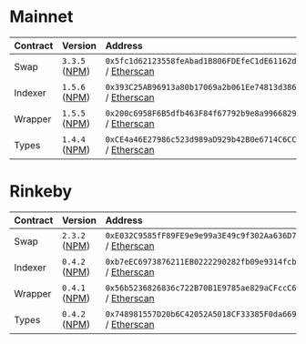 # Mainnet

| Contract | Version                                                                 | Address                                                                                                                             | Date              | Commit                                                                                                 |
| :------- | :---------------------------------------------------------------------- | :---------------------------------------------------------------------------------------------------------------------------------- | :---------------- | :----------------------------------------------------------------------------------------------------- |
| Swap     | `3.3.5` ([NPM](https://www.npmjs.com/package/@airswap/swap/v/3.3.5))    | `0x5fc1d62123558feAbad1B806FDEfeC1dE61162dE` / [Etherscan](https://etherscan.io/address/0x5fc1d62123558feAbad1B806FDEfeC1dE61162dE) | November 26, 2019 | [GitHub](https://github.com/airswap/airswap-protocols/commit/6ae3e6f900f791562d4f893086702b87bd484902) |
| Indexer  | `1.5.6` ([NPM](https://www.npmjs.com/package/@airswap/indexer/v/1.5.6)) | `0x393C25AB96913a80b17069a2b061Ee74813d3866` / [Etherscan](https://etherscan.io/address/0x393C25AB96913a80b17069a2b061Ee74813d3866) | November 26, 2019 | [GitHub](https://github.com/airswap/airswap-protocols/commit/6ae3e6f900f791562d4f893086702b87bd484902) |
| Wrapper  | `1.5.5` ([NPM](https://www.npmjs.com/package/@airswap/wrapper/v/1.5.5)) | `0x200c6958F6B5dfb463F84f67792b9e8a9966829F` / [Etherscan](https://etherscan.io/address/0x200c6958F6B5dfb463F84f67792b9e8a9966829F) | November 26, 2019 | [GitHub](https://github.com/airswap/airswap-protocols/commit/6ae3e6f900f791562d4f893086702b87bd484902) |
| Types    | `1.4.4` ([NPM](https://www.npmjs.com/package/@airswap/types/v/1.4.4))   | `0xCE4a46E27986c523d989aD929b42B0e6714C6CC8` / [Etherscan](https://etherscan.io/address/0xCE4a46E27986c523d989aD929b42B0e6714C6CC8) | November 26, 2019 | [GitHub](https://github.com/airswap/airswap-protocols/commit/6ae3e6f900f791562d4f893086702b87bd484902) |

# Rinkeby

| Contract | Version                                                                 | Address                                                                                                                                     | Date              | Commit                                                                                                 |
| :------- | :---------------------------------------------------------------------- | :------------------------------------------------------------------------------------------------------------------------------------------ | :---------------- | :----------------------------------------------------------------------------------------------------- |
| Swap     | `2.3.2` ([NPM](https://www.npmjs.com/package/@airswap/swap/v/3.3.4))    | `0xE032C9585fF89FE9e9e99a3E49c9f302Aa636D77` / [Etherscan](https://rinkeby.etherscan.io/address/0xE032C9585fF89FE9e9e99a3E49c9f302Aa636D77) | November 26, 2019 | [GitHub](https://github.com/airswap/airswap-protocols/commit/96c0a5ef627f5539ce638e8408b2a4373e6baa07) |
| Indexer  | `0.4.2` ([NPM](https://www.npmjs.com/package/@airswap/indexer/v/0.4.2)) | `0xb7eEC6973876211EB0222290282fb09e9314fcb6` / [Etherscan](https://rinkeby.etherscan.io/address/0xb7eEC6973876211EB0222290282fb09e9314fcb6) | November 26, 2019 | [GitHub](https://github.com/airswap/airswap-protocols/commit/96c0a5ef627f5539ce638e8408b2a4373e6baa07) |
| Wrapper  | `0.4.1` ([NPM](https://www.npmjs.com/package/@airswap/wrapper/v/0.4.1)) | `0x56b5236826836c722B70B1E9785ae829aCFccC6D` / [Etherscan](https://rinkeby.etherscan.io/address/0x56b5236826836c722B70B1E9785ae829aCFccC6D) | November 26, 2019 | [GitHub](https://github.com/airswap/airswap-protocols/commit/96c0a5ef627f5539ce638e8408b2a4373e6baa07) |
| Types    | `0.4.2` ([NPM](https://www.npmjs.com/package/@airswap/types/v/0.4.2))   | `0x748981557D20b6C42052A5018CF33385F0da669C` / [Etherscan](https://rinkeby.etherscan.io/address/0x748981557D20b6C42052A5018CF33385F0da669C) | November 26, 2019 | [GitHub](https://github.com/airswap/airswap-protocols/commit/96c0a5ef627f5539ce638e8408b2a4373e6baa07) |
